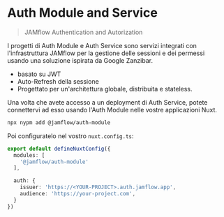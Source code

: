 # Auth Module and Service

> JAMflow Authentication and Autorization

I progetti di Auth Module e Auth Service sono servizi integrati con l'infrastruttura JAMflow per la gestione delle sessioni e dei permessi usando una soluzione ispirata da Google Zanzibar.

- basato su JWT
- Auto-Refresh della sessione
- Progettato per un'architettura globale, distribuita e stateless.

Una volta che avete accesso a un deployment di Auth Service, potete connettervi ad esso usando l'Auth Module nelle vostre applicazioni Nuxt.

```bash
npx nypm add @jamflow/auth-module
```

Poi configuratelo nel vostro `nuxt.config.ts`:

```ts
export default defineNuxtConfig({
  modules: [
    '@jamflow/auth-module'
  ],

  auth: {
    issuer: 'https://<YOUR-PROJECT>.auth.jamflow.app',
    audience: 'https://your-project.com',
  }
})
```
